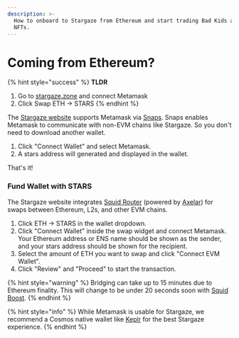 ```yaml
---
description: >-
  How to onboard to Stargaze from Ethereum and start trading Bad Kids and other
  NFTs.
---
```


# Coming from Ethereum?

{% hint style="success" %}
**TLDR**

1. Go to [stargaze.zone](https://www.stargaze.zone) and connect Metamask&#x20;
2. Click Swap ETH -> STARS&#x20;
{% endhint %}

The [Stargaze website](https://www.stargaze.zone) supports Metamask via [Snaps](https://snaps.metamask.io/). Snaps enables Metamask to communicate with non-EVM chains like Stargaze. So you don't need to download another wallet.

1. Click "Connect Wallet" and select Metamask.
2. A stars address will generated and displayed in the wallet.

That's it!

### Fund Wallet with STARS

The Stargaze website integrates [Squid Router](https://www.squidrouter.com/) (powered by [Axelar](https://axelar.network/)) for swaps between Ethereum, L2s, and other EVM chains.

1. Click ETH -> STARS in the wallet dropdown.
2. Click "Connect Wallet" inside the swap widget and connect Metamask. Your Ethereum address or ENS name should be shown as the sender, and your stars address should be shown for the recipient.
3. Select the amount of ETH you want to swap and click "Connect EVM Wallet".
4. Click "Review" and "Proceed" to start the transaction.

{% hint style="warning" %}
Bridging can take up to 15 minutes due to Ethereum finality. This will change to be under 20 seconds soon with [Squid Boost](https://docs.squidrouter.com/boost).
{% endhint %}

{% hint style="info" %}
While Metamask is usable for Stargaze, we recommend a Cosmos native wallet like [Keplr](https://www.keplr.app/) for the best Stargaze experience.
{% endhint %}

